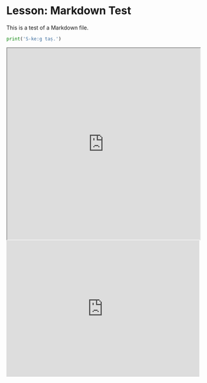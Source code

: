 # Lesson: Markdown Test

This is a test of a Markdown file.

```python
print('S-ke:g taṣ.')
```
<iframe
  src="https://jupyterlite.github.io/demo/repl/index.html?kernel=python&toolbar=1"
  width="100%"
  height="500px"
>
</iframe>

<iframe src="https://trinket.io/embed/python3/c7f980bd5ba4?runOption=run" 
  width="100%" 
  height="356" 
  frameborder="0" 
  marginwidth="0" 
  marginheight="0" 
  allowfullscreen
>
</iframe>
